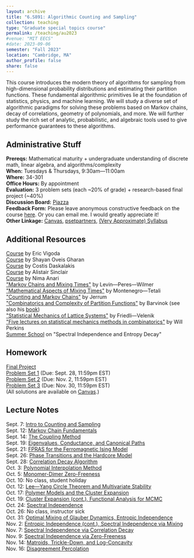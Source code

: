 ```yaml
---
layout: archive
title: "6.S891: Algorithmic Counting and Sampling"
collection: teaching
type: "Graduate special topics course"
permalink: /teaching/au2023
#venue: "MIT EECS"
#date: 2023-09-06
semester: "Fall 2023"
location: "Cambridge, MA"
author_profile: false
share: false
---
```


This course introduces the modern theory of algorithms for sampling from high-dimensional probability distributions and estimating their partition functions. These fundamental algorithmic primitives lie at the foundation of statistics, physics, and machine learning. We will study a diverse set of algorithmic paradigms for solving these problems based on Markov chains, decay of correlations, geometry of polynomials, and more. We will further study the rich set of analytic, probabilistic, and algebraic tools used to give performance guarantees to these algorithms.

## Administrative Stuff
**Prereqs:** Mathematical maturity + undergraduate understanding of discrete math, linear algebra, and algorithms/complexity <br />
**When:** Tuesdays & Thursdays, 9:30am&mdash;11:00am <br />
**Where:** 34-301 <br />
**Office Hours:** By appointment <br />
**Evaluation:** 3 problem sets (each ~20% of grade) + research-based final project (~40%) <br />
**Discussion Board:** [Piazza](https://piazza.com/mit/fall2023/6s891) <br />
**Feedback Form:** Please leave anonymous constructive feedback on the course [here](https://docs.google.com/forms/d/e/1FAIpQLSfm_DlqE_FNL0XFiT6tPdCoaupb2Een6Kx40FEr1rsppjEYnQ/viewform?usp=sf_link). Or you can email me. I would greatly appreciate it! <br />
**Other Linkage:** [Canvas](https://canvas.mit.edu/courses/23296), [psetpartners](https://psetpartners.mit.edu/), [(Very Approximate) Syllabus](/files/au2023/6S891-approx-syllabus.pdf)

## Additional Resources
[Course](https://sites.cs.ucsb.edu/~vigoda/MCMC/) by Eric Vigoda <br />
[Course](https://homes.cs.washington.edu/~shayan/courses/sampling/index.html) by Shayan Oveis Gharan <br />
[Course](http://people.csail.mit.edu/costis/6896sp11/) by Costis Daskalakis <br />
[Course](https://people.eecs.berkeley.edu/~sinclair/cs294/f23.html) by Alistair Sinclair <br />
[Course](https://nimaanari.com/cs263-autumn2023/) by Nima Anari <br />
["Markov Chains and Mixing Times"](https://pages.uoregon.edu/dlevin/MARKOV/markovmixing.pdf) by Levin&mdash;Peres&mdash;Wilmer <br />
["Mathematical Aspects of Mixing Times"](https://tetali.math.gatech.edu/PUBLIS/survey.pdf) by Montenegro&mdash;Tetali <br />
["Counting and Markov Chains"](https://www.math.cmu.edu/~af1p/Teaching/MCC17/Papers/JerrumBook) by Jerrum <br />
["Combinatorics and Complexity of Partition Functions"](https://dept.math.lsa.umich.edu/~barvinok/notespartition.pdf) by Barvinok (see also his [book](https://books.google.com/books/about/Combinatorics_and_Complexity_of_Partitio.html?id=9LlZDgAAQBAJ)) <br />
["Statistical Mechanics of Lattice Systems"](https://www.unige.ch/math/folks/velenik/smbook/) by Friedli&mdash;Velenik <br />
["Five lectures on statistical mechanics methods in combinatorics"](https://combgeo.org/wp-content/uploads/2021/02/Will_Perkins_5StatMechLectures.pdf) by Will Perkins <br />
[Summer School](https://sites.cs.ucsb.edu/~vigoda/School/) on "Spectral Independence and Entropy Decay"

## Homework
[Final Project](/files/au2023/6S891-final-project.pdf) <br />
[Problem Set 1](/files/au2023/pset1.pdf) (Due: Sept. 28, 11:59pm EST) <br />
[Problem Set 2](/files/au2023/pset2.pdf) (Due: Nov. 2, 11:59pm EST) <br />
[Problem Set 3](/files/au2023/pset3.pdf) (Due: Nov. 30, 11:59pm EST) <br />
(All solutions are available on [Canvas](https://canvas.mit.edu/courses/23296).)

## Lecture Notes
Sept. 7: [Intro to Counting and Sampling](/files/au2023/6S891-lec1.pdf) <br />
Sept. 12: [Markov Chain Fundamentals](/files/au2023/6S891-lec2.pdf) <br />
Sept. 14: [The Coupling Method](/files/au2023/6S891-lec3.pdf) <br />
Sept. 19: [Eigenvalues, Conductance, and Canonical Paths](/files/au2023/6S891-lec4.pdf) <br />
Sept. 21: [FPRAS for the Ferromagnetic Ising Model](/files/au2023/6S891-lec5.pdf) <br />
Sept. 26: [Phase Transitions and the Hardcore Model](/files/au2023/6S891-lec6.pdf) <br />
Sept. 28: [Correlation Decay Algorithm](/files/au2023/6S891-lec7.pdf) <br />
Oct. 3: [Polynomial Interpolation Method](/files/au2023/6S891-lec8.pdf) <br />
Oct. 5: [Monomer-Dimer Zero-Freeness](/files/au2023/6S891-lec9.pdf) <br />
Oct. 10: No class, student holiday <br />
Oct. 12: [Lee&mdash;Yang Circle Theorem and Multivariate Stability](/files/au2023/6S891-lec10.pdf) <br />
Oct. 17: [Polymer Models and the Cluster Expansion](/files/au2023/6S891-lec11.pdf) <br />
Oct. 19: [Cluster Expansion (cont.), Functional Analysis for MCMC](/files/au2023/6S891-lec12.pdf) <br />
Oct. 24: [Spectral Independence](/files/au2023/6S891-lec13.pdf) <br />
Oct. 26: No class, instructor sick <br />
Oct. 31: [Optimal Mixing of Glauber Dynamics, Entropic Independence](/files/au2023/6S891-lec14.pdf) <br />
Nov. 2: [Entropic Independence (cont.), Spectral Independence via Mixing](/files/au2023/6S891-lec15.pdf) <br />
Nov. 7: [Spectral Independence via Correlation Decay](/files/au2023/6S891-lec16.pdf) <br />
Nov. 9: [Spectral Independence via Zero-Freeness](/files/au2023/6S891-lec17.pdf) <br />
Nov. 14: [Matroids, Trickle-Down, and Log-Concavity](/files/au2023/6S891-lec18.pdf) <br />
Nov. 16: [Disagreement Percolation](/files/au2023/6S891-lec19.pdf) <br />


